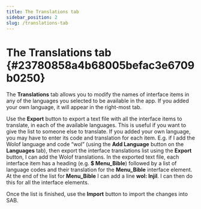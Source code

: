 ```yaml
---
title: The Translations tab
sidebar_position: 2
slug: /translations-tab
---
```




# **The Translations tab** {#23780858a4b68005befac3e6709b0250}


The **Translations** tab allows you to modify the names of interface items in any of the languages you selected to be available in the app. If you added your own language, it will appear in the right-most tab.


Use the **Export** button to export a text file with all the interface items to translate, in each of the available languages. This is useful if you want to give the list to someone else to translate. If you added your own language, you may have to enter its code and translation for each item. E.g. if I add the Wolof language and code “wol” (using the **Add Language** button on the **Languages** tab), then export the interface translations list using the **Export** button, I can add the Wolof translations. In the exported text file, each interface item has a heading (e.g. **$ Menu_Bible**) followed by a list of language codes and their translation for the **Menu_Bible** interface element. At the end of the list for **Menu_Bible** I can add a line **wol: Injil**. I can then do this for all the interface elements.


Once the list is finished, use the **Import** button to import the changes into SAB.

